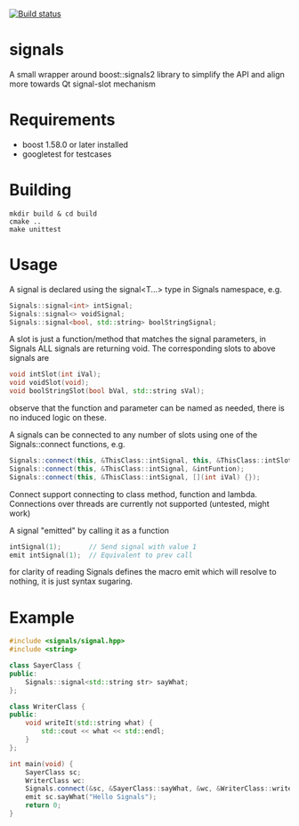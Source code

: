 [![Build status](https://travis-ci.org/fa1k3n/signals.svg?branch=master)](https://travis-ci.org/fa1k3n/signals)

# signals

A small wrapper around boost::signals2 library to simplify the API and align more towards Qt signal-slot mechanism

# Requirements

* boost 1.58.0 or later installed
* googletest for testcases

# Building

    mkdir build & cd build
    cmake ..
    make unittest
    
# Usage

A signal is declared using the signal<T...> type in Signals namespace, e.g.
```c++
Signals::signal<int> intSignal;
Signals::signal<> voidSignal;
Signals::signal<bool, std::string> boolStringSignal;
```

A slot is just a function/method that matches the signal parameters, in Signals ALL signals are returning void. The corresponding slots to above signals are 
```c++
void intSlot(int iVal);
void voidSlot(void);
void boolStringSlot(bool bVal, std::string sVal);
```
observe that the function and parameter can be named as needed, there is no induced logic on these.

A signals can be connected to any number of slots using one of the Signals::connect functions, e.g. 
```c++
Signals::connect(this, &ThisClass::intSignal, this, &ThisClass::intSlot);
Signals::connect(this, &ThisClass::intSignal, &intFuntion);
Signals::connect(this, &ThisClass::intSignal, [](int iVal) {});
```
Connect support connecting to class method, function and lambda. Connections over threads are currently not supported (untested, might work)

A signal "emitted" by calling it as a function
```c++
intSignal(1);       // Send signal with value 1
emit intSignal(1);  // Equivalent to prev call
```
for clarity of reading Signals defines the macro emit which will resolve to nothing, it is just syntax sugaring. 

# Example

```c++
#include <signals/signal.hpp>
#include <string>

class SayerClass {
public:
    Signals::signal<std::string str> sayWhat;
};

class WriterClass {
public:
    void writeIt(std::string what) {
        std::cout << what << std::endl;
    }
};

int main(void) {
    SayerClass sc;
    WriterClass wc:
    Signals.connect(&sc, &SayerClass::sayWhat, &wc, &WriterClass::writeIt);
    emit sc.sayWhat("Hello Signals");
    return 0;
}
```
